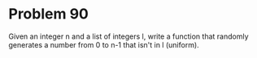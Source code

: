 # Problem 90

Given an integer n and a list of integers l, write a function that randomly generates a number from 0 to n-1 that isn't in l (uniform).

